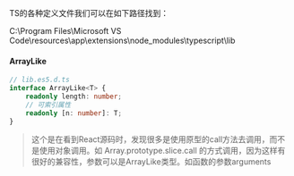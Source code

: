 TS的各种定义文件我们可以在如下路径找到：

C:\Program Files\Microsoft VS Code\resources\app\extensions\node_modules\typescript\lib

#### ArrayLike

```typescript
// lib.es5.d.ts
interface ArrayLike<T> {
    readonly length: number;
  	// 可索引属性
    readonly [n: number]: T;
}
```

> 这个是在看到React源码时，发现很多是使用原型的call方法去调用，而不是使用对象调用。如 Array.prototype.slice.call 的方式调用，因为这样有很好的兼容性，参数可以是ArrayLike类型。如函数的参数arguments